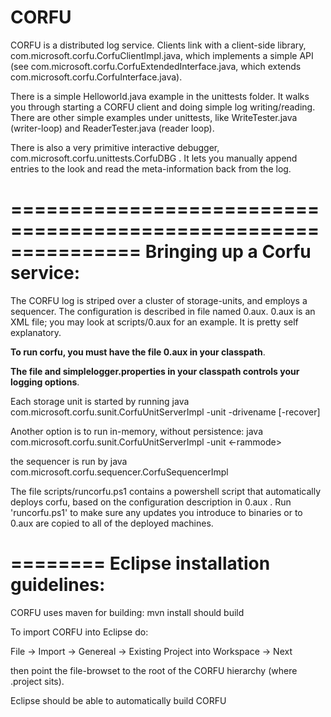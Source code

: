 CORFU
=====

CORFU is a distributed log service. 
Clients link with a client-side library, com.microsoft.corfu.CorfuClientImpl.java, 
which implements a simple API (see com.microsoft.corfu.CorfuExtendedInterface.java, 
    which extends com.microsoft.corfu.CorfuInterface.java).
    
There is a simple Helloworld.java example in the unittests folder.
It walks you through starting a CORFU client and doing simple log writing/reading.
There are other simple examples under unittests, like WriteTester.java (writer-loop) and ReaderTester.java (reader loop).

There is also a very primitive interactive debugger, com.microsoft.corfu.unittests.CorfuDBG . It lets you manually append entries to the look and read the meta-information back from the log.

=============================================================== 
Bringing up a Corfu service:
==============================================================

The CORFU log is striped over a cluster of storage-units, and employs a sequencer. The configuration is described
in file named 0.aux. 0.aux is an XML file; you may look at scripts/0.aux for an example. It is pretty self explanatory.


**To run corfu, you must have the file 0.aux in your classpath**.

**The file and simplelogger.properties in your classpath controls your logging options**.


Each storage unit is started by running
       java com.microsoft.corfu.sunit.CorfuUnitServerImpl -unit <unit num> -drivename <drivename> [-recover]

Another option is to run in-memory, without persistence:
	       java com.microsoft.corfu.sunit.CorfuUnitServerImpl -unit <unit num> <-rammode>
       
the sequencer is run by
	java com.microsoft.corfu.sequencer.CorfuSequencerImpl

The file scripts/runcorfu.ps1 contains a powershell script that automatically deploys corfu,
based on the configuration description in 0.aux . Run 'runcorfu.ps1' to make sure any updates you introduce
to binaries or to 0.aux are copied to all of the deployed machines.  

========
Eclipse installation guidelines:    
================================================================
CORFU uses maven for building: mvn install should build 

To import CORFU into Eclipse do:

File -> Import -> Genereal -> Existing Project into Workspace -> Next

then point the file-browset to the root of the CORFU hierarchy (where .project sits).

Eclipse should be able to automatically build CORFU 
